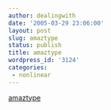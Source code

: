 ```yaml
---
author: dealingwith
date: '2005-03-29 23:06:00'
layout: post
slug: amaztype
status: publish
title: amaztype
wordpress_id: '3124'
categories:
 - nonlinear
---
```


[amaztype][1]


   [1]: http://amaztype.tha.jp/US/Books/Title?q=Nonlinear

   

